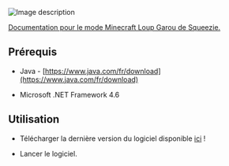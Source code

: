![Image description](ressources/Capture.JPG)

[Documentation pour le mode Minecraft Loup Garou de Squeezie.](https://jvin042.github.io/minecraft-loup-garou-wiki)

## Prérequis

- Java - [https://www.java.com/fr/download](https://www.java.com/fr/download) 

- Microsoft .NET Framework 4.6

## Utilisation

- Télécharger la dernière version du logiciel disponible [ici](https://github.com/jvin042/minecraft-loup-garou-assistant/releases) !

- Lancer le logiciel.